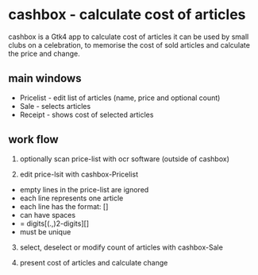 # cashbox - calculate cost of articles
cashbox is a Gtk4 app to calculate cost of articles
it can be used by small clubs on a celebration,
to memorise the cost of sold articles
and calculate the price and change.

## main windows
 * Pricelist - edit list of articles (name, price and optional count)
 * Sale - selects articles
 * Receipt - shows cost of selected articles
 
## work flow
1. optionally scan price-list with ocr software (outside of cashbox)

2. edit price-lsit with cashbox-Pricelist
 * empty lines in the price-list are ignored
 * each line represents one article
 * each line has the format: <name> <price> [<count>]
 * <name> can have spaces
 * <price> = digits[(.,)2-digits][<currency>]
 * <name> must be unique

3. select, deselect or modify count of articles with cashbox-Sale

4. present cost of articles and calculate change

